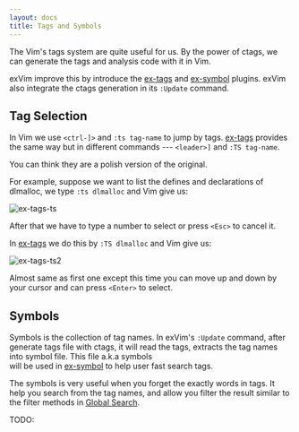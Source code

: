 ```yaml
---
layout: docs
title: Tags and Symbols
---
```


The Vim's tags system are quite useful for us. By the power of ctags, we can generate
the tags and analysis code with it in Vim.

exVim improve this by introduce the [ex-tags](http://github.com/exvim/ex-tags) 
and [ex-symbol](http://github.com/exvim/ex-symbol) plugins. exVim also integrate the
ctags generation in its `:Update` command.

## Tag Selection

In Vim we use `<ctrl-]>` and `:ts tag-name` to jump by tags. [ex-tags](http://github.com/exvim/ex-tags)
provides the same way but in different commands --- `<leader>]` and `:TS tag-name`.

You can think they are a polish version of the original.

For example, suppose we want to list the defines and declarations of dlmalloc, we 
type `:ts dlmalloc` and Vim give us:

![ex-tags-ts]({{site.baseurl}}docs/images/ex-tags-ts.png)

After that we have to type a number to select or press `<Esc>` to cancel it. 

In [ex-tags](http://github.com/exvim/ex-tags) we do this by `:TS dlmalloc` and Vim give us:

![ex-tags-ts2]({{site.baseurl}}docs/images/ex-tags-ts2.png)

Almost same as first one except this time you can move up and down by your cursor 
and can press `<Enter>` to select.

## Symbols

Symbols is the collection of tag names. In exVim's `:Update` command, after generate tags file
with ctags, it will read the tags, extracts the tag names into symbol file. This file a.k.a symbols   
will be used in [ex-symbol](http://github.com/exvim/ex-symbol) to help user fast search tags.

The symbols is very useful when you forget the exactly words in tags. It help you search from
the tag names, and allow you filter the result similar to the filter methods in 
[Global Search]({{site.baseurl}}docs/global-search).

TODO:
